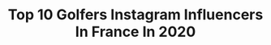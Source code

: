 ---
title: Top 10 Golfers Instagram Influencers In France In 2020
description: >-
  Find top golfers Instagram influencers in France in 2020. Most popular hashtags: #confinement #stayhome #travel #photography.
platform: Instagram
profiles:
  - username: "tonygomes__"
    fullname: >-
      TONY GOMES
    location: "France"
    followers: 32968
    engagement: 325
    commentsToLikes: 0.018614
    id: ck8swqn7fewh90j78r5v3fo9k
    verified: false
    hashtags: "#moodoftheday, #inked, #coronavirus, #hookahlife"
  - username: "carlyabooth"
    fullname: >-
      Carly Booth
    location: "France"
    followers: 176321
    engagement: 149
    commentsToLikes: 0.017810
    id: ck14kxf7nrsxx0i195flyiev7
    verified: true
    hashtags: "#golfing, #letsgetinvolved, #selfcare, #nature"
  - username: "nicolascolsaerts"
    fullname: >-
      Nicolas Colsaerts
    location: "France"
    followers: 21766
    engagement: 302
    commentsToLikes: 0.025735
    id: ckaozb1d1l2tm0i78rpj8atzz
    verified: true
    hashtags: "#tourtales, #qatarmasters, #omanopen2020, #oddc"
  - username: "ludovicglatardartiste"
    fullname: >-
      Ludovic Glatard
    location: "France"
    followers: 2663
    engagement: 1059
    commentsToLikes: 0.060771
    id: ck0ubqrauf18j0i199bmsf5gr
    verified: false
    hashtags: "#poulet, #monkey, #travailencours, #gallo"
  - username: "cecile_ici_et_la"
    fullname: >-
      Cécile🇫🇷
    location: "France"
    followers: 5612
    engagement: 1297
    commentsToLikes: 0.359665
    id: ck55n6oc35le10i11u80xus9q
    verified: false
    hashtags: "#dronelikeagirl, #lost, #moon, #chtiteselection"
  - username: "jeromecarret"
    fullname: >-
      ℑérôme 🇫🇷 ╳📍French Alps 🌲
    location: "France"
    followers: 26128
    engagement: 965
    commentsToLikes: 0.038950
    id: ck0u1zucoydeh0i19o3fgs82k
    verified: false
    hashtags: "#traveler, #hauterives, #animals, #goprohero7"
  - username: "jmlpyt"
    fullname: >-
      jmlpyt photography
    location: "France"
    followers: 10322
    engagement: 534
    commentsToLikes: 0.040175
    id: ck6tibje70emf0j71se5nncdt
    verified: false
    hashtags: "#shootingphoto, #nicefrance, #tourisme, #michelinguide"
  - username: "aurelienferriere"
    fullname: >-
      Aurelien Ferriere
    location: "France"
    followers: 4653
    engagement: 1187
    commentsToLikes: 0.108672
    id: ck0vvbyfvogho0i19x3yhx6u5
    verified: false
    hashtags: "#animalphotography, #sunsetlovers, #canon, #liberty"
  - username: "f2_cxj"
    fullname: >-
      VW Golf R | MK7.5 | DSG |
    location: "France"
    followers: 9893
    engagement: 807
    commentsToLikes: 0.012329
    id: ck5q918s48woq0i11nw0gyw3t
    verified: false
    hashtags: "#vagcars, #vwrabbit, #mk5gti, #stage2"
  - username: "sttropezholidays"
    fullname: >-
      St-Tropez Holidays
    location: "France"
    followers: 37476
    engagement: 163
    commentsToLikes: 0.010382
    id: ck15seibwclub0i19m5u162se
    verified: false
    hashtags: "#traditions, #gassin, #travelinprovence, #photooftheday"
---